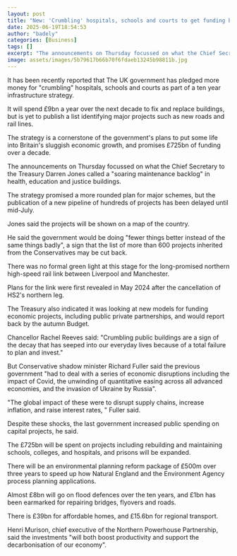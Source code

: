 ```yaml
---
layout: post
title: "New: 'Crumbling' hospitals, schools and courts to get funding boost"
date: 2025-06-19T18:54:53
author: "badely"
categories: [Business]
tags: []
excerpt: "The announcements on Thursday focussed on what the Chief Secretary to the Treasury Darren Jones called a 'soaring maintenance backlog'."
image: assets/images/5b79617b66b70f6fdaeb13245b98811b.jpg
---
```


It has been recently reported that The UK government has pledged more money for "crumbling" hospitals, schools and courts as part of a ten year infrastructure strategy. 

It will spend £9bn a year over the next decade to fix and replace buildings, but is yet to publish a list identifying major projects such as new roads and rail lines.

The strategy is a cornerstone of the government's plans to put some life into Britain's sluggish economic growth, and promises £725bn of funding over a decade.

The announcements on Thursday focussed on what the Chief Secretary to the Treasury Darren Jones called a "soaring maintenance backlog" in health, education and justice buildings.

The strategy promised a more rounded plan for major schemes, but the publication of a new pipeline of hundreds of projects has been delayed until mid-July.

Jones said the projects will be shown on a map of the country.

He said the government would be doing "fewer things better instead of the same things badly", a sign that the list of more than 600 projects inherited from the Conservatives may be cut back.

There was no formal green light at this stage for the long-promised northern high-speed rail link between Liverpool and Manchester.

Plans for the link were first revealed in May 2024 after the cancellation of HS2's northern leg.

The Treasury also indicated it was looking at new models for funding economic projects, including public private partnerships, and would report back by the autumn Budget.

Chancellor Rachel Reeves said: "Crumbling public buildings are a sign of the decay that has seeped into our everyday lives because of a total failure to plan and invest."

But Conservative shadow minister Richard Fuller said the previous government "had to deal with a series of economic disruptions including the impact of Covid, the unwinding of quantitative easing across all advanced economies, and the invasion of Ukraine by Russia".

"The global impact of these were to disrupt supply chains, increase inflation, and raise interest rates, " Fuller said.

Despite these shocks, the last government increased public spending on capital projects, he said.

The £725bn will be spent on projects including rebuilding and maintaining schools, colleges, and hospitals, and prisons will be expanded.

There will be an environmental planning reform package of £500m over three years to speed up how Natural England and the Environment Agency process planning applications.

Almost £8bn will go on flood defences over the ten years, and £1bn has been earmarked for repairing bridges, flyovers and roads.

There is £39bn for affordable homes, and £15.6bn for regional transport.

Henri Murison, chief executive of the Northern Powerhouse Partnership, said the investments "will both boost productivity and support the decarbonisation of our economy".

